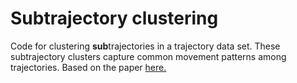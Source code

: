 # Subtrajectory clustering

Code for clustering **sub**trajectories in a trajectory data set. These subtrajectory clusters capture common movement patterns among trajectories. Based on the paper [here.](https://dl.acm.org/citation.cfm?id=3196972)
